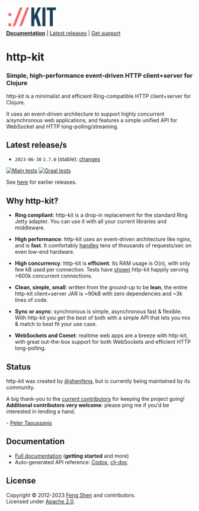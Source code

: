 <span><img src="http-kit-logo.png" alt="http-kit" width="140"/></span>  
[**Documentation**](#documentation) | [Latest releases](#latest-releases) | [Get support][GitHub issues]

# http-kit

### Simple, high-performance event-driven HTTP client+server for Clojure

http-kit is a minimalist and efficient Ring-compatible HTTP client+server for Clojure.

It uses an event-driven architecture to support highly concurrent a/synchronous web applications, and features a simple unified API for WebSocket and HTTP long-polling/streaming.

## Latest release/s

- `2023-06-30` `2.7.0` (stable): [changes](../../releases/tag/v2.7.0)

[![Main tests][Main tests SVG]][Main tests URL]
[![Graal tests][Graal tests SVG]][Graal tests URL]

See [here][GitHub releases] for earlier releases.

## Why http-kit?

- **Ring compliant**: http-kit is a drop-in replacement for the standard Ring Jetty adapter. You can use it with all your current libraries and middleware.

- **High performance**: http-kit uses an event-driven architecture like nginx, and is **fast**. It comfortably [handles](https://github.com/taoensso/clojure-web-server-benchmarks/tree/master/results/legacy#legacy-results) tens of thousands of requests/sec on even low-end hardware.

- **High concurrency**: http-kit is **efficient**. Its RAM usage is O(n), with only few kB used per connection. Tests have [shown](https://http-kit.github.io/600k-concurrent-connection-http-kit.html) http-kit happily serving >600k concurrent connections.

- **Clean, simple, small**: written from the ground-up to be **lean**, the entire http-kit client+server JAR is ~90kB with zero dependencies and ~3k lines of code.

- **Sync or async**: synchronous is simple, asynchronous fast & flexible. With http-kit you get the best of both with a simple API that lets you mix & match to best fit your use case.

- **WebSockets and Comet**: realtime web apps are a breeze with http-kit, with great out-the-box support for both WebSockets and efficient HTTP long-polling.

## Status

http-kit was created by [@shenfeng][], but is currently being maintained by its community.

A big thank-you to the [current contributors](../../graphs/contributors) for keeping the project going! **Additional contributors very welcome**: please ping me if you'd be interested in lending a hand.

\- [Peter Taoussanis][]

## Documentation

- [Full documentation][GitHub wiki] (**getting started** and more)
- Auto-generated API reference: [Codox][Codox docs], [clj-doc][clj-doc docs]

## License

Copyright &copy; 2012-2023 [Feng Shen][@shenfeng] and contributors.  
Licensed under [Apache 2.0](LICENSE.txt).

<!-- Common -->

[GitHub releases]: ../../releases
[GitHub issues]:   ../../issues
[GitHub wiki]:     ../../wiki

[Peter Taoussanis]: https://www.taoensso.com

<!-- Project -->

[Codox docs]:   https://http-kit.github.io/http-kit/
[clj-doc docs]: https://cljdoc.org/d/http-kit/http-kit/

[Clojars SVG]: https://img.shields.io/clojars/v/http-kit.svg
[Clojars URL]: https://clojars.org/http-kit

[Main tests SVG]:  https://github.com/http-kit/http-kit/actions/workflows/main-tests.yml/badge.svg
[Main tests URL]:  https://github.com/http-kit/http-kit/actions/workflows/main-tests.yml
[Graal tests SVG]: https://github.com/http-kit/http-kit/actions/workflows/graal-tests.yml/badge.svg
[Graal tests URL]: https://github.com/http-kit/http-kit/actions/workflows/graal-tests.yml

<!-- Unique -->

[@shenfeng]: https://github.com/shenfeng